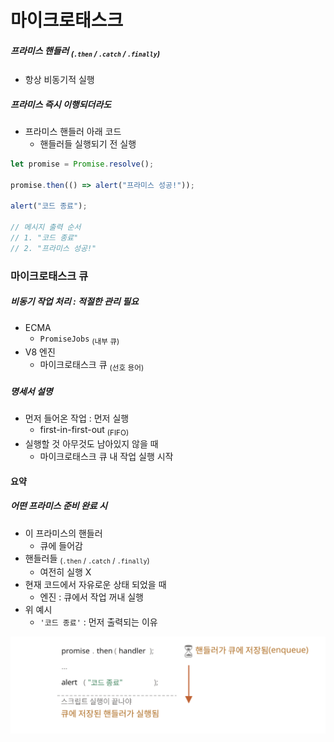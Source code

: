 마이크로태스크
=============

##### 프라미스 핸들러 <sub>(`.then` / `.catch` / `.finally`)</sub>
- 항상 비동기적 실행

##### 프라미스 즉시 이행되더라도
- 프라미스 핸들러 아래 코드
  - 핸들러들 실행되기 전 실행
```javascript
let promise = Promise.resolve();

promise.then(() => alert("프라미스 성공!"));

alert("코드 종료");

// 메시지 출력 순서
// 1. "코드 종료"
// 2. "프라미스 성공!"
```

### 마이크로태스크 큐

##### 비동기 작업 처리 : 적절한 관리 필요
- ECMA
  - `PromiseJobs` <sub>(내부 큐)</sub>
- V8 엔진
  - 마이크로태스크 큐 <sub>(선호 용어)</sub>

##### 명세서 설명
- 먼저 들어온 작업 : 먼저 실행
  - first-in-first-out <sub>(FIFO)</sub>
- 실행할 것 아무것도 남아있지 않을 때
  - 마이크로태스크 큐 내 작업 실행 시작

#### 요약

##### 어떤 프라미스 준비 완료 시
- 이 프라미스의 핸들러
  - 큐에 들어감
- 핸들러들 <sub>(`.then` / `.catch` / `.finally`)</sub>
  - 여전히 실행 X
- 현재 코드에서 자유로운 상태 되었을 때
  - 엔진 : 큐에서 작업 꺼내 실행
- 위 예시
  - `'코드 종료'` : 먼저 출력되는 이유

![promiseQueue](../../images/11/07/promiseQueue.svg)

